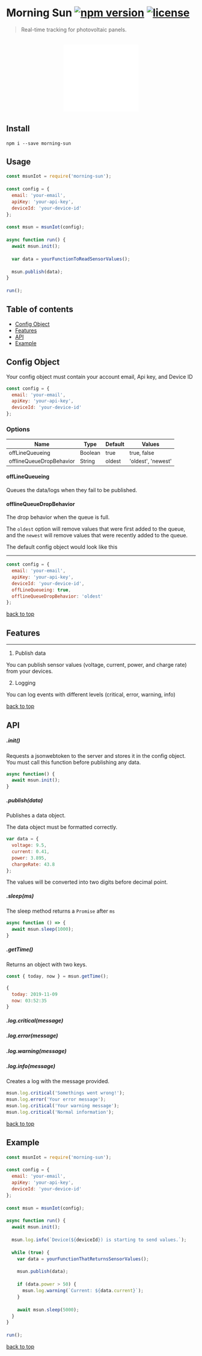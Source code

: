 # Morning Sun [![npm version](https://img.shields.io/npm/v/morning-sun)](https://www.npmjs.com/package/morning-sun) [![license](https://img.shields.io/npm/l/morning-sun)](https://www.npmjs.com/package/morning-sun)

> Real-time tracking for photovoltaic panels.

<p align="center">
	<br>
	<img src="./images/logo-white.png" width="200">
	<br>
</p>

## Install

```
npm i --save morning-sun
```

## Usage

```javascript
const msunIot = require('morning-sun');

const config = {
  email: 'your-email',
  apiKey: 'your-api-key',
  deviceId: 'your-device-id'
};

const msun = msunIot(config);

async function run() {
  await msun.init();

  var data = yourFunctionToReadSensorValues();

  msun.publish(data);
}

run();
```

## Table of contents

- [Config Object](#config-object)
- [Features](#features)
- [API](#api)
- [Example](#example)

## Config Object

Your config object must contain your account email, Api key, and Device ID

```js
const config = {
  email: 'your-email',
  apiKey: 'your-api-key',
  deviceId: 'your-device-id'
};
```

### Options

| Name                     | Type    | Default | Values             |
| ------------------------ | ------- | ------- | ------------------ |
| offLineQueueing          | Boolean | true    | true, false        |
| offlineQueueDropBehavior | String  | oldest  | 'oldest', 'newest' |

#### offLineQueueing

Queues the data/logs when they fail to be published.

#### offlineQueueDropBehavior

The drop behavior when the queue is full.

The `oldest` option will remove values that were first added to the queue, and the `newest` will remove values that were recently added to the queue.

The default config object would look like this

---

```js
const config = {
  email: 'your-email',
  apiKey: 'your-api-key',
  deviceId: 'your-device-id',
  offLineQueueing: true,
  offlineQueueDropBehavior: 'oldest'
};
```

[back to top](#table-of-contents)

## Features

---

1. Publish data

You can publish sensor values (voltage, current, power, and charge rate) from your devices.

2. Logging

You can log events with different levels (critical, error, warning, info)

[back to top](#table-of-contents)

## API

##### .init()

Requests a jsonwebtoken to the server and stores it in the config object. You must call this function before publishing any data.

```javascript
async function() {
  await msun.init();
}
```

##### .publish(data)

Publishes a data object.

The data object must be formatted correctly.

```js
var data = {
  voltage: 9.5,
  current: 0.41,
  power: 3.895,
  chargeRate: 43.8
};
```

The values will be converted into two digits before decimal point.

##### .sleep(ms)

The sleep method returns a `Promise` after `ms`

```javascript
async function () => {
  await msun.sleep(1000);
}
```

##### .getTime()

Returns an object with two keys.

```javascript
const { today, now } = msun.getTime();
```

```js
{
  today: 2019-11-09
  now: 03:52:35
}
```

##### .log.critical(message)

##### .log.error(message)

##### .log.warning(message)

##### .log.info(message)

Creates a log with the message provided.

```javascript
msun.log.critical('Somethings went wrong!');
msun.log.error('Your error message');
msun.log.critical('Your warning message');
msun.log.critical('Normal information');
```

[back to top](#table-of-contents)

## Example

```javascript
const msunIot = require('morning-sun');

const config = {
  email: 'your-email',
  apiKey: 'your-api-key',
  deviceId: 'your-device-id'
};

const msun = msunIot(config);

async function run() {
  await msun.init();

  msun.log.info(`Device(${deviceId}) is starting to send values.`);

  while (true) {
    var data = yourFunctionThatReturnsSensorValues();

    msun.publish(data);

    if (data.power > 50) {
      msun.log.warning(`Current: ${data.current}`);
    }

    await msun.sleep(5000);
  }
}

run();
```

[back to top](#table-of-contents)
